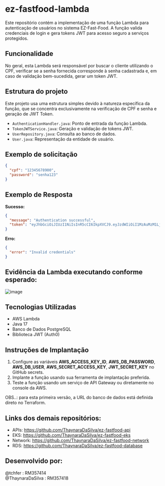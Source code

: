 # ez-fastfood-lambda

Este repositório contém a implementação de uma função Lambda para autenticação de usuários no sistema EZ-Fast-Food. A função valida credenciais de login e gera tokens JWT para acesso seguro a serviços protegidos.

## Funcionalidade
No geral, esta Lambda será responsável por buscar o cliente utilizando o CPF, verificar se a senha fornecida corresponde à senha cadastrada e, em caso de validação bem-sucedida, gerar um token JWT.

## Estrutura do projeto

Este projeto usa uma estrutura simples devido à natureza específica da função, que se concentra exclusivamente na verificação de CPF e senha e geração de JWT Token.

- `AuthenticationHandler.java`: Ponto de entrada da função Lambda.
- `TokenJWTService.java`: Geração e validação de tokens JWT.
- `UserRepository.java`: Consulta ao banco de dados.
- `User.java`: Representação da entidade de usuário.

## Exemplo de solicitação 
```json
{
  "cpf": "12345678900",
  "password": "senha123"
}
```

## Exemplo de Resposta

**Sucesso:**
```json
{
  "message": "Authentication successful",
  "token": "eyJhbGciOiJIUzI1NiIsInR5cCI6IkpXVCJ9.eyJzdWIiOiI1MzAuMzM1LjYxMC04MCIsImNwZiI6IjUzMC4zMzUuNjEwLTgwIiwiaWF0IjoxNzM0NDY4MTIzLCJleHAiOjE3MzQ0NzE3MjN9.kc_9ZSjSJpk_cbyHl8SUXIqPgg8AYfVvhEH9ZbdOSp4"
}
```

**Erro:**
```json
{
  "error": "Invalid credentials"
}
```
## Evidência da Lambda executando conforme esperado: 
![image](https://github.com/user-attachments/assets/1664e7e1-408f-4b89-a87f-e1b8250c70d6)

## Tecnologias Utilizadas

- AWS Lambda
- Java 17
- Banco de Dados PostgreSQL
- Biblioteca JWT (Auth0)

## Instruções de Implantação

1. Configure as variáveis **AWS_ACCESS_KEY_ID**, **AWS_DB_PASSWORD**, **AWS_DB_USER**, **AWS_SECRET_ACCESS_KEY**, **JWT_SECRET_KEY** no GitHub secrets.
2. Implante a função usando sua ferramenta de implantação preferida.
3. Teste a função usando um serviço de API Gateway ou diretamente no console da AWS.

OBS..: para esta primeira versão, a URL do banco de dados está definida direto no Terraform.

## Links dos demais repositórios:
- APIs: https://github.com/ThaynaraDaSilva/ez-fastfood-api
- EKS: https://github.com/ThaynaraDaSilva/ez-fastfood-eks
- Network: https://github.com/ThaynaraDaSilva/ez-fastfood-network
- RDS: https://github.com/ThaynaraDaSilva/ez-fastfood-database

## Desenvolvido por:
@tchfer : RM357414<br>
@ThaynaraDaSilva : RM357418<br>